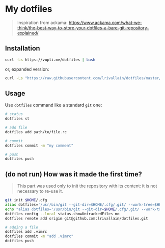 # My dotfiles

> Inspiration from ackama: https://www.ackama.com/what-we-think/the-best-way-to-store-your-dotfiles-a-bare-git-repository-explained/

## Installation

```bash
curl -Ls https://vupti.me/dotfiles | bash
```

or, expanded version:

```bash
curl -Ls "https://raw.githubusercontent.com/lrivallain/dotfiles/master/.dotfiles-scripts/install.sh" | bash
```

## Usage

Use `dotfiles` command like a standard `git` one:

```bash
# status
dotfiles st

# add file
dotfiles add path/to/file.rc

# commit
dotfiles commit -m "my comment"

# push
dotfiles push
```


## **(do not run)** How was it made the first time?
> This part was used only to init the repository with its content: it is not necessary to re-use it.

```bash
git init $HOME/.cfg
alias dotfiles='/usr/bin/git --git-dir=$HOME/.cfg/.git/ --work-tree=$HOME'
echo "alias dotfiles='/usr/bin/git --git-dir=$HOME/.cfg/.git/ --work-tree=$HOME'" >> $HOME/.zsh/aliases
dotfiles config --local status.showUntrackedFiles no
dotfiles remote add origin git@github.com:lrivallain/dotfiles.git

# adding a file
dotfiles add .vimrc
dotfiles commit -m "add .vimrc"
dotfiles push
```

